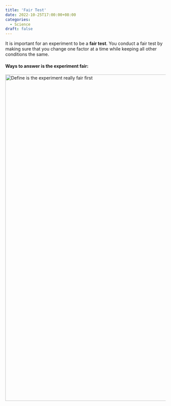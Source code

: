```yaml
---
title: 'Fair Test'
date: 2022-10-25T17:00:00+08:00
categories:
  - Science
draft: false
---
```


It is important for an experiment to be a **fair test**. You conduct a fair test by making sure that you change one factor at a time while keeping all other conditions the same.

#### Ways to answer is the experiment fair:
<img width="1024" alt="Define is the experiment really fair first" src="https://user-images.githubusercontent.com/90828938/198839142-b6c0a101-5571-45e1-aabe-c802db86851f.png">
